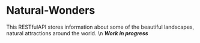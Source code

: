 # Natural-Wonders
This RESTfulAPI stores information about some of the beautiful landscapes, natural attractions around the world. \n
***Work in progress***
